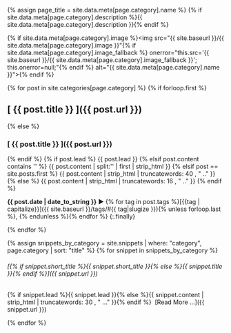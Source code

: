 {% assign page_title = site.data.meta[page.category].name %}
{% if site.data.meta[page.category].description %}{{ site.data.meta[page.category].description }}{% endif %}

{% if site.data.meta[page.category].image %}<img src="{{ site.baseurl }}/{{ site.data.meta[page.category].image }}"{% if site.data.meta[page.category].image_fallback %} onerror="this.src='{{ site.baseurl }}/{{ site.data.meta[page.category].image_fallback }}'; this.onerror=null;"{% endif %} alt="{{ site.data.meta[page.category].name }}">{% endif %}

{% for post in site.categories[page.category] %}
  {% if forloop.first %}
## [ {{ post.title }} ]({{ post.url }})
  {% else %}
### [ {{ post.title }} ]({{ post.url }})
  {% endif %}
  {% if post.lead %}
{{ post.lead }}
  {% elsif post.content contains '<!--more-->' %}
{{ post.content | split:'<!--more-->' | first | strip_html }}
  {% elsif post == site.posts.first %}
{{ post.content | strip_html | truncatewords: 40 , "  .." }}
  {% else %}
{{ post.content | strip_html | truncatewords: 16 , "  .." }}
  {% endif %}
  
__{{ post.date | date_to_string }}__ ► {% for tag in post.tags %}[{{tag | capitalize}}]({{ site.baseurl }}/tags/#{{ tag|slugize }}){% unless forloop.last %}, {% endunless %}{% endfor %}
{:.finally}

{% endfor %}

{% assign snippets_by_category = site.snippets | where: "category", page.category | sort: "title"  %}
{% for snippet in snippets_by_category  %}
###### [{% if snippet.short_title %}{{ snippet.short_title }}{% else %}{{ snippet.title }}{% endif %}]({{ snippet.url }})
{% if snippet.lead %}{{ snippet.lead }}{% else %}{{ snippet.content | strip_html | truncatewords: 30 , " ..." }}{% endif %}
&nbsp;[Read More ...]({{ snippet.url }})

{% endfor %}